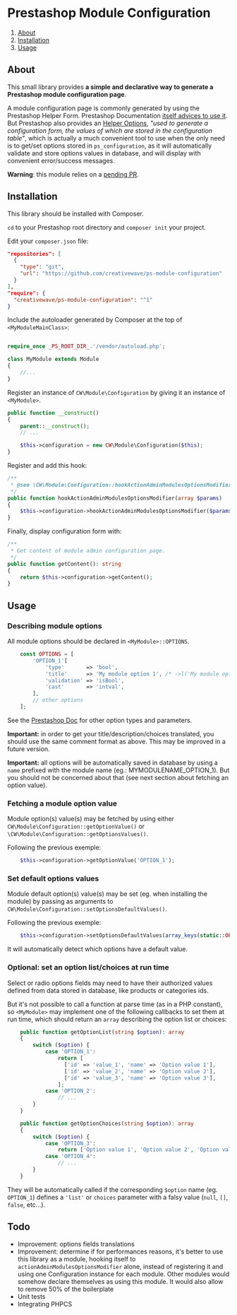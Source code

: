 # Prestashop Module Configuration

1. [About](https://github.com/creativewave/ps-module-configuration#about)
2. [Installation](https://github.com/creativewave/ps-module-configuration#installation)
3. [Usage](https://github.com/creativewave/ps-module-configuration#usage)

## About

This small library provides **a simple and declarative way to generate a Prestashop module configuration page**.

A module configuration page is commonly generated by using the Prestashop Helper Form. Prestashop Documentation [itself advices to use it](http://doc.prestashop.com/display/PS16/Adding+a+configuration+page). But Prestashop also provides an [Helper Options](http://doc.prestashop.com/display/PS16/Using+the+HelperOptions+class), *"used to generate a configuration form, the values of which are stored in the configuration table"*, which is actually a much convenient tool to use when the only need is to get/set options stored in `ps_configuration`, as it will automatically validate and store options values in database, and will display with convenient error/success messages.

**Warning**: this module relies on a [pending PR](https://github.com/PrestaShop/PrestaShop/pull/8398).

## Installation

This library should be installed with Composer.

`cd` to your Prestashop root directory and `composer init` your project.

Edit your `composer.json` file:

```json
"repositories": [
  {
    "type": "git",
    "url": "https://github.com/creativewave/ps-module-configuration"
  }
],
"require": {
  "creativewave/ps-module-configuration": "^1"
}
```

Include the autoloader generated by Composer at the top of `<MyModuleMainClass>`:

```php

require_once _PS_ROOT_DIR_.'/vendor/autoload.php';

class MyModule extends Module
{
    //...
}
```

Register an instance of `CW\Module\Configuration` by giving it an instance of `<MyModule>`.

```php
public function __construct()
{
    parent::__construct();
    // ...

    $this->configuration = new CW\Module\Configuration($this);
}
```

Register and add this hook:

```php
/**
 * @see \CW\Module\Configuration::hookActionAdminModulesOptionsModifier()
 */
public function hookActionAdminModulesOptionsModifier(array $params)
{
    $this->configuration->hookActionAdminModulesOptionsModifier($params);
}
```

Finally, display configuration form with:

```php
/**
 * Get content of module admin configuration page.
 */
public function getContent(): string
{
    return $this->configuration->getContent();
}
```

## Usage

### Describing module options

All module options should be declared in `<MyModule>::OPTIONS`.

```php
    const OPTIONS = [
        'OPTION_1'[
            'type'       => 'bool',
            'title'      => 'My module option 1', /* ->l('My module option 1') */
            'validation' => 'isBool',
            'cast'       => 'intval',
        ],
        // other options
    ];
```

See the [Prestashop Doc](http://doc.prestashop.com/display/PS16/Using+the+HelperOptions+class) for other option types and parameters.

**Important:** in order to get your title/description/choices translated, you should use the same comment format as above. This may be improved in a future version.

**Important:** all options will be automatically saved in database by using a `name` prefixed with the module name (eg.: MYMODULENAME_OPTION_1). But you should not be concerned about that (see next section about fetching an option value).

### Fetching a module option value

Module option(s) value(s) may be fetched by using either `CW\Module\Configuration::getOptionValue()` or `\CW\Module\Configuration::getOptionsValues()`.

Following the previous exemple:

```php
    $this->configuration->getOptionValue('OPTION_1');
```

### Set default options values

Module default option(s) value(s) may be set (eg. when installing the module) by passing as arguments to `CW\Module\Configuration::setOptionsDefaultValues()`.

Following the previous exemple:

```php
    $this->configuration->setOptionsDefaultValues(array_keys(static::OPTIONS));
```

It will automatically detect which options have a default value.

### Optional: set an option list/choices at run time

Select or radio options fields may need to have their authorized values defined from data stored in database, like products or categories ids.

But it's not possible to call a function at parse time (as in a PHP constant), so `<MyModule>` may implement one of the following callbacks to set them at run time, which should return an `array` describing the option list or choices:

```php
    public function getOptionList(string $option): array
    {
        switch ($option) {
            case 'OPTION_1':
                return [
                  ['id' => 'value_1', 'name' => 'Option value 1'],
                  ['id' => 'value_2', 'name' => 'Option value 2'],
                  ['id' => 'value_3', 'name' => 'Option value 3'],
                ];
            case 'OPTION_2':
                // ...
        }
    }

    public function getOptionChoices(string $option): array
    {
        switch ($option) {
            case 'OPTION_3':
                return ['Option value 1', 'Option value 2', 'Option value 3'];
            case 'OPTION_4':
                // ...
        }
    }
```

They will be automatically called if the corresponding `$option` name (eg. `OPTION_1`) defines a `'list'` or `choices` parameter with a falsy value (`null`, `[]`, `false`, etc...).

## Todo

* Improvement: options fields translations
* Improvement: determine if for performances reasons, it's better to use this library as a module, hooking itself to `actionAdminModulesOptionsModifier` alone, instead of registering it and using one Configuration instance for each module. Other modules would somehow declare themselves as using this module. It would also allow to remove 50% of the boilerplate
* Unit tests
* Integrating PHPCS
